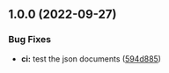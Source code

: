 ## 1.0.0 (2022-09-27)


### Bug Fixes

* **ci:** test the json documents ([594d885](https://github.com/w4bo/welaser-datamodels/commit/594d885d8e6abf3aa4343c696c2b6eedf61361fe))

